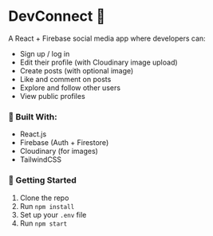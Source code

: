 # DevConnect 🔗

A React + Firebase social media app where developers can:
- Sign up / log in
- Edit their profile (with Cloudinary image upload)
- Create posts (with optional image)
- Like and comment on posts
- Explore and follow other users
- View public profiles

### 🔧 Built With:
- React.js
- Firebase (Auth + Firestore)
- Cloudinary (for images)
- TailwindCSS

### 🚀 Getting Started
1. Clone the repo
2. Run `npm install`
3. Set up your `.env` file
4. Run `npm start`
